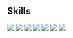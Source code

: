 <h2>Skills</h2>
<img src="https://img.shields.io/badge/React-7C91DD?style=flat&logo=React&logoColor=white"/>
<img src="https://img.shields.io/badge/HTML5-7C91DD?style=flat&logo=React&logoColor=white"/>
<img src="https://img.shields.io/badge/CSS3-7C91DD?style=flat&logo=React&logoColor=white"/>
<img src="https://img.shields.io/badge/Javascript-7C91DD?style=flat&logo=React&logoColor=white"/>
<img src="https://img.shields.io/badge/NodeJS-7C91DD?style=flat&logo=React&logoColor=white"/>
<img src="https://img.shields.io/badge/MySQL-7C91DD?style=flat&logo=React&logoColor=white"/>
<img src="https://img.shields.io/badge/Oracle-7C91DD?style=flat&logo=React&logoColor=white"/>
